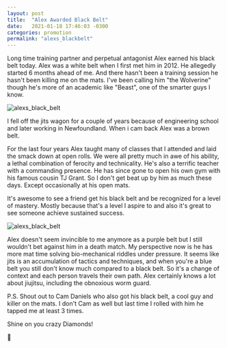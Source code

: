 ```yaml
---
layout: post
title:  "Alex Awarded Black Belt"
date:   2021-01-18 17:46:03 -0300
categories: promotion
permalink: "alexs_blackbelt"
---
```


Long time training partner and perpetual antagonist Alex earned his black belt today.
Alex was a white belt when I first met him in 2012.
He allegedly started 6 months ahead of me.
And there hasn't been a training session he hasn't been killing me on the mats.
I've been calling him "the Wolverine" though he's more of an academic like "Beast", one of the smarter guys I know.

<div class="col my-auto mx-auto pb-3">
   <img class="img-fluid" src="https://live.staticflickr.com/65535/50884361721_9a02dd17a2.jpg" alt='alexs_black_belt'>
</div>

I fell off the jits wagon for a couple of years because of engineering school and later working in Newfoundland.
When i cam back Alex was a brown belt.

For the last four years Alex taught many of classes that I attended and laid the smack down at open rolls.
We were all pretty much in awe of his ability, a lethal combination of ferocity and technicality. He's also a terrific teacher with a commanding presence.
He has since gone to open his own gym with his famous cousin TJ Grant.
So I don't get beat up by him as much these days. Except occasionally at his open mats.

It's awesome to see a friend get his black belt and be recognized for a level of mastery.
Mostly because that's a level I aspire to and also it's great to see someone achieve sustained success.

<div class="col my-auto mx-auto pb-3">
   <img class="img-fluid" src="https://live.staticflickr.com/65535/50884430151_6403b85bcb.jpg" alt='alexs_black_belt'>
</div>

Alex doesn't seem invincible to me anymore as a purple belt but I still wouldn't bet against him in a death match.
My perspective now is he has more mat time solving bio-mechanical riddles under pressure.
It seems like jits is an accumulation of tactics and techniques, and when you're a blue belt you still don't know much compared to a black belt.
So it's a change of context and each person travels their own path.
Alex certainly knows a lot about jiujitsu, including the obnoxious worm guard.

P.S. Shout out to Cam Daniels who also got his black belt, a cool guy and killer on the mats.
I don't Cam as well but last time I rolled with him he tapped me at least 3 times.

Shine on you crazy Diamonds!

💎
